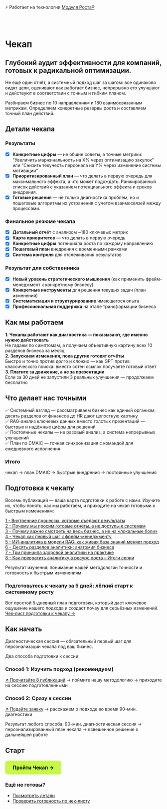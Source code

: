 <span class="signal-badge">
  ⚡️ Работает на технологии 
  <a href="/technology/overview" class="signal-link">Модуля Роста®</a>
</span>

<style>
.signal-badge a.signal-link {
  color: inherit !important;
  text-decoration: underline !important;
  text-decoration-color: currentColor !important;
  text-underline-offset: 2px !important;
  border-bottom: none !important;
}

.signal-badge a.signal-link:hover {
  opacity: 0.8;
}
</style>

<br><br>

# Чекап

## Глубокий аудит эффективности для компаний, готовых к радикальной оптимизации.

Не ещё один отчёт, а системный подход шаг за шагом: все одинаково видят цели, оценивают как работает бизнес, непрерывно его улучшают и действуют в соответствии с точным и гибким планом.

Разбираем бизнес по 10 направлениям и 180 взаимосвязанным метрикам. Определяем конкретные резервы роста и составляем точный план действий. 

## Детали чекапа

### Результаты
- [X] **Конкретные цифры** — не общие советы, а точные метрики: "Увеличить маржинальность на X% через оптимизацию закупок" или "Снизить текучесть персонала на Y% через изменение системы мотивации"
- [X] **Приоритизированный план** — что делать в первую очередь для максимального эффекта, а что может подождать. Ранжированный список действий с указанием потенциального эффекта и сроков внедрения.
- [X] **Готовые решения** — не только диагностика проблем, но и пошаговые алгоритмы их устранения с учетом взаимосвязей между процессами.
### Финальное резюме чекапа
- [X]  **Детальный отчёт** с анализом ~180 ключевых метрик
- [X]  **Карта приоритетов** — что делать в первую очередь
- [X]  **Конкретные цифры** потенциала роста по каждому направлению
- [X]  **Пошаговый план** внедрения с временными рамками
- [X]  **Система контроля** для отслеживания результатов
### Результат для собственника
- [X] **Новый уровень стратегического мышления** (как применить фрейм-менеджмент к конкретному бизнесу)
- [X] **Конкретные инструменты** для решения текущих задач (план изменений)
- [X] **Систематизация и структурирование** имеющегося опыта
- [X] **Профессиональная поддержка** на этапе трансформации бизнеса

## Как мы работаем

**1. Чекапы работают как диагностика — показывают, где именно нужно действовать** <br>
Не гадаем по симптомам, а получаем объективную картину всех 10 разделов бизнеса за месяц
<br>
**2. Запускаем изменения, пока другие готовят отчёты** <br>
Быстро и точно против долго и сложно — как GPT против классического поиска: вместо сотен ссылок получаете готовый ответ
<br>
**3. Платите за движение, а не за презентации** <br>
Если за 30 дней не запустили 3 реальных улучшения — продолжаем бесплатно

## Что делает нас точными

✅ Системный взгляд — рассматриваем бизнес как единый организм: десять разделов от финансов до HR дают целостную картину
<br>
✅ RAG-анализ ключевых данных вместо толстых презентаций — быстрые и надёжные цифры для решений
<br>
✅ Постоянные чекапы — не разовый анализ, а система непрерывных улучшений
<br>
✅ План по DMAIC — точная синхронизация с командой для ежедневного исполнения

### Итого 
чекап → план DMAIC → быстрые внедрения → постоянные улучшения

## Подготовка к чекапу

Восемь публикаций — ваша карта подготовки к работе с нами. Изучите их, чтобы понять, как мы работаем, и приходите на чекап готовыми к быстрым изменениям:

[1 - Внутренние процессы, которые съедают результаты](/checkup/prep/01-hidden-problems-blocking-growth) <br>
[2 - Почему мы просим готовые отчёты, а не доступы к системам](/checkup/prep/02-why-we-request-ready-reports-not-system-access) <br>
[3 - Почему важно смотреть на весь бизнес, а не на «локальные боли»](/checkup/prep/03-system-diagnostics-vs-one-time-solutions) <br>
[4 - Чекап как первый шаг к фрейм-менеджменту](/checkup/prep/04-checkup-for-data-driven-decisions) <br>
[5 - ИИ-аналитика в модели RAG: как живая база знаний меняет подход](/checkup/prep/05-ai-analytics-rag-management) <br>
[6 - Десять разделов аналитики: анатомия бизнеса](/checkup/prep/06-10-diagnostic-sections) <br>
[7 - Три принципа здоровой аналитики на практике](/checkup/prep/07-three-reliable-analytics-principles) <br>
[8 - Как превратить аналитику в ресурс роста – Итоги серии](/checkup/prep/08-analytics-transparent-management) <br>

Результат изучения: понимание нашей методологии точности и готовность к быстрым изменениям.

### Подготовьтесь к чекапу за 5 дней: лёгкий старт к системному росту
Вот простой 5-дневный план подготовки, который даст ключевое ощущение нашего подхода и создаст почву для серьёзных изменений.
<br>
[Чек-лист подготовки к чекапу →](/checkup/checklist)

## Как начать

Диагностическая сессия — обязательный первый шаг для персонализации чекапа под ваш бизнес.

Два способа подготовки к сессии:

### Способ 1: Изучить подход (рекомендуем)
[↗ Прочитайте 8 публикаций](/checkup/prep/overview) → поймите нашу методологию → приходите на сессию подготовленными

### Способ 2: Сразу к сессии
[↗ Подайте заявку](/apply) → расскажем о подходе во время 90-мин. диагностики

Результат любого способа:
90-мин. диагностическая сессия → персонализированный план чекапа → взвешенное решение о дальнейшей работе

## Старт

<div class="start-button-container">
  <a href="/apply" class="btn btn-primary">Пройти Чекап →</a>
</div>

### Ещё не готовы?
- [Посмотреть детали](/checkup/specs)
- [Проверить готовность по чек-листу](/checkup/checklist)

<style>
/* --- ОБЩИЕ СТИЛИ ФОРМЫ --- */
.custom-form { 
  max-width: 500px; 
  margin: 0; 
  padding: 20px; 
  background-color: #000000; 
  border-radius: 5px; 
  color: #ffffff; 
}
.form-group { 
  margin-bottom: 15px; 
}
.form-input { 
  width: 100%; 
  padding: 10px; 
  box-sizing: border-box; 
  border: 1px solid #444; 
  border-radius: 4px; 
  font-size: 16px; 
  background-color: #000000; 
  color: #ffffff; 
}
.checkbox-group { 
  display: flex; 
  align-items: flex-start; 
  gap: 8px; 
  margin-bottom: 20px; 
}
.checkbox-group input { 
  margin-top: 3px; 
  width: auto; 
}
.checkbox-group label { 
  font-size: 14px; 
  line-height: 1.4; 
}
.policy-link { 
  color: #4CAF50; 
  text-decoration: underline; 
}

/* --- СТИЛИ КНОПКИ И СООБЩЕНИЙ --- */
.submit-btn { 
  background-color: #ffffff; 
  color: #000000; 
  padding: 12px 20px; 
  border: none; 
  border-radius: 4px; 
  cursor: pointer; 
  font-size: 16px; 
  width: 100%; 
  font-weight: bold; 
  transition: opacity 0.3s; 
}
.submit-btn:hover { 
  opacity: 0.9; 
}
.submit-btn:disabled { 
  opacity: 0.5; 
  cursor: not-allowed; 
}
.success-message { 
  margin-top: 15px; 
  color: white; 
  font-weight: normal; 
  font-size: 16px; 
  display: flex; 
  align-items: center; 
  gap: 8px; 
}
.success-message::before { 
  content: "✓"; 
  color: white; 
  font-size: 18px; 
}

/* --- СТИЛИ ДЛЯ БЛОКА РЕКОМЕНДАЦИЙ --- */
.recommendation-section { 
  border-top: 1px solid #444; 
  margin-top: 20px; 
  padding-top: 30px; 
  padding-bottom: 30px; 
}
.recommendation-section h4 { 
  margin-top: 0; 
  margin-bottom: 15px; 
  color: #ffffff; 
  font-weight: 500; 
}
.recommendation-section .form-group label { 
  display: block; 
  margin-bottom: 10px; 
}
.form-hint { 
  color: #808080; 
  font-style: normal; 
  text-align: left; 
  font-size: 0.8em; 
  line-height: 1.5; 
  margin-top: 15px; 
}

/* --- ОБЩИЕ СТИЛИ ДЛЯ ВСЕХ КНОПОК --- */
.btn {
  display: inline-block;
  padding: 12px 24px;
  border-radius: 8px;
  font-weight: 700;
  font-size: 16px;
  text-align: center;
  text-decoration: none;
  transition: all 0.3s ease;
  cursor: pointer;
  border: none;
  margin: 10px 0;
}

.btn:hover {
  transform: translateY(-2px);
  text-decoration: none !important;
}

/* --- СТИЛЬ 1: ОСНОВНАЯ КНОПКА (ЯРКАЯ) --- */
.btn-primary {
  background-color: #C5F946; /* Яркий лаймовый */
  color: #000 !important;
}

.btn-primary:hover {
  background-color: #347b6c; /* Темный при наведении */
  color: white !important;
}

/* --- СТИЛЬ 2: ВТОРОСТЕПЕННАЯ КНОПКА (ТЕМНАЯ) --- */
.btn-secondary {
  background-color: #347b6c; /* Темный */
  color: white !important;
}

.btn-secondary:hover {
  background-color: #C5F946; /* Яркий при наведении */
  color: #000 !important;
}

/* --- Контейнер для отдельной кнопки --- */
.start-button-container {
  margin: 20px 0;
  text-align: left;
}

.start-button-container .btn {
  display: inline-block;
  margin: 0;
}
</style>

<script>
export default {
  mounted() {
    this.initForm();
  },
  methods: {
    initForm() {
      if (typeof document === 'undefined') return;
      const form = document.getElementById('myForm');
      if (!form) return;
      const successMessage = document.getElementById('successMessage');
      const submitBtn = form.querySelector('.submit-btn');
      const requiredInputs = Array.from(form.querySelectorAll('input[required]'));
      
      const checkFormValidity = () => {
        const allRequiredFilled = requiredInputs.every(input => {
          if (input.type === 'checkbox') {
            return input.checked; // Для чекбокса проверяем, нажат ли он
          } else {
            return input.value.trim() !== ''; // Для остальных полей - не пустое ли значение
          }
        });
        submitBtn.disabled = !allRequiredFilled;
      };
      
      requiredInputs.forEach(input => {
        // Для чекбокса событие 'change' подходит лучше, чем 'input'
        const eventType = input.type === 'checkbox' ? 'change' : 'input';
        input.addEventListener(eventType, checkFormValidity);
      });
      
      form.addEventListener('submit', (e) => {
        e.preventDefault();
        if (submitBtn.disabled) return;
        const friendContact = form.friendContact.value.trim();
        const formData = {
          name: form.name.value,
          phone: form.phone.value,
          email: form.email.value,
          _subject: `Новый запрос на аудит ${friendContact ? '(+ Рекомендация)' : ''}`,
          ...(friendContact && { recommendation_for: friendContact })
        };
        form.reset();
        successMessage.style.display = 'flex';
        submitBtn.disabled = true;
        fetch('https://formspree.io/f/mdkzjopz', {
          method: 'POST',
          headers: { 'Accept': 'application/json', 'Content-Type': 'application/json' },
          body: JSON.stringify(formData)
        }).then(response => { 
          if (!response.ok) throw new Error('Ошибка сервера');
        }).catch(error => { 
          console.error('Ошибка:', error);
          const mailtoBody = `Имя: ${formData.name}\nТелефон: ${formData.phone}\nEmail: ${formData.email}${friendContact ? `\nРекомендация для: ${friendContact}`:''}`;
          window.location.href = `mailto:theorchestramanco@gmail.com?subject=${encodeURIComponent(formData._subject)}&body=${encodeURIComponent(mailtoBody)}`;
        }).finally(() => { 
          setTimeout(() => { 
            successMessage.style.display = 'none'; 
            checkFormValidity(); 
          }, 15000); 
        });
      });
      
      checkFormValidity();
    }
  }
}
</script>
